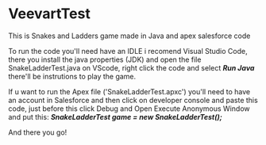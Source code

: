 # VeevartTest
This is Snakes and Ladders game made in Java and apex salesforce code

To run the code you'll need have an IDLE i recomend Visual Studio Code, there you install the java properties (JDK) and open the file SnakeLadderTest.java on VScode, right click the code and select ***Run Java*** there'll be instrutions to play the game. 

If u want to run the Apex file ('SnakeLadderTest.apxc') you'll need to have an account in Salesforce and then click on developer console and paste this code, just before this click Debug and Open Execute Anonymous Window and put this: _**SnakeLadderTest game = new SnakeLadderTest();**_

And there you go!



